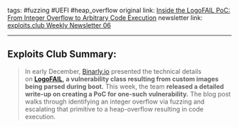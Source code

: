 tags: #fuzzing #UEFI #heap_overflow
original link:  [Inside the LogoFAIL PoC: From Integer Overflow to Arbitrary Code Execution](https://binarly.io/posts/inside_the_logofail_poc_from_integer_overflow_to_arbitrary_code_execution/index.html?ref=blog.exploits.club)
newsletter link: [exploits.club Weekly Newsletter 06](https://blog.exploits.club/exploits-club-weekly/)

---
## Exploits Club Summary:
> In early December, [Binarly.io](https://binarly.io/?ref=blog.exploits.club) presented the technical details on [**LogoFAIL**](https://binarly.io/posts/finding_logofail_the_dangers_of_image_parsing_during_system_boot/?ref=blog.exploits.club)**, a vulnerability class resulting from custom images being parsed during boot.** This week, the team **released a detailed write-up on creating a PoC for one-such vulnerability.** The blog post walks through identifying an integer overflow via fuzzing and escalating that primitive to a heap-overflow resulting in code execution. 